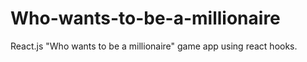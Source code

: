 # Who-wants-to-be-a-millionaire
 React.js "Who wants to be a millionaire" game app using react hooks.
